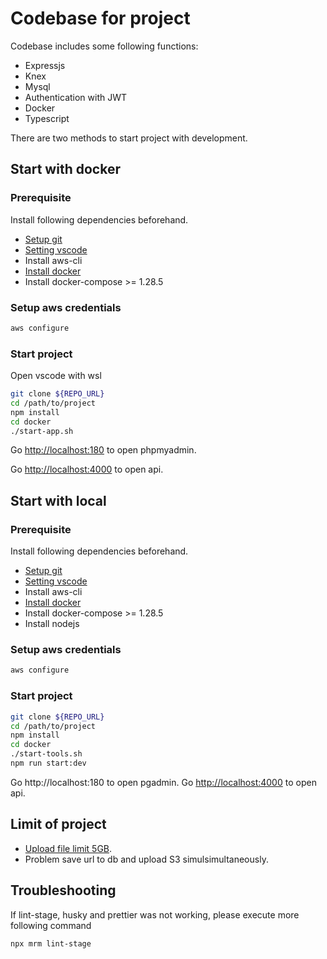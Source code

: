 # Codebase for project

Codebase includes some following functions:

- Expressjs
- Knex
- Mysql
- Authentication with JWT
- Docker
- Typescript

There are two methods to start project with development.

## Start with docker

### Prerequisite

Install following dependencies beforehand.

- [Setup git](./docs/setup-git.md)
- [Setting vscode](./docs/setting-vscode.md)
- Install aws-cli
- [Install docker](./docs/install-docker.md)
- Install docker-compose >= 1.28.5

### Setup aws credentials

```bash
aws configure
```

### Start project

Open vscode with wsl

```bash
git clone ${REPO_URL}
cd /path/to/project
npm install
cd docker
./start-app.sh
```

Go [http://localhost:180](http://localhost:180) to open phpmyadmin.

Go [http://localhost:4000](http://localhost:4000) to open api.

## Start with local

### Prerequisite

Install following dependencies beforehand.

- [Setup git](./docs/setup-git.md)
- [Setting vscode](./docs/setting-vscode.md)
- Install aws-cli
- [Install docker](./docs/install-docker.md)
- Install docker-compose >= 1.28.5
- Install nodejs

### Setup aws credentials

```bash
aws configure
```

### Start project

```bash
git clone ${REPO_URL}
cd /path/to/project
npm install
cd docker
./start-tools.sh
npm run start:dev
```

Go http://localhost:180 to open pgadmin.
Go [http://localhost:4000](http://localhost:4000) to open api.

## Limit of project

- [Upload file limit 5GB](./docs/s3-service.md).
- Problem save url to db and upload S3 simulsimultaneously.

## Troubleshooting

If lint-stage, husky and prettier was not working, please execute more following command

```bash
npx mrm lint-stage
```
